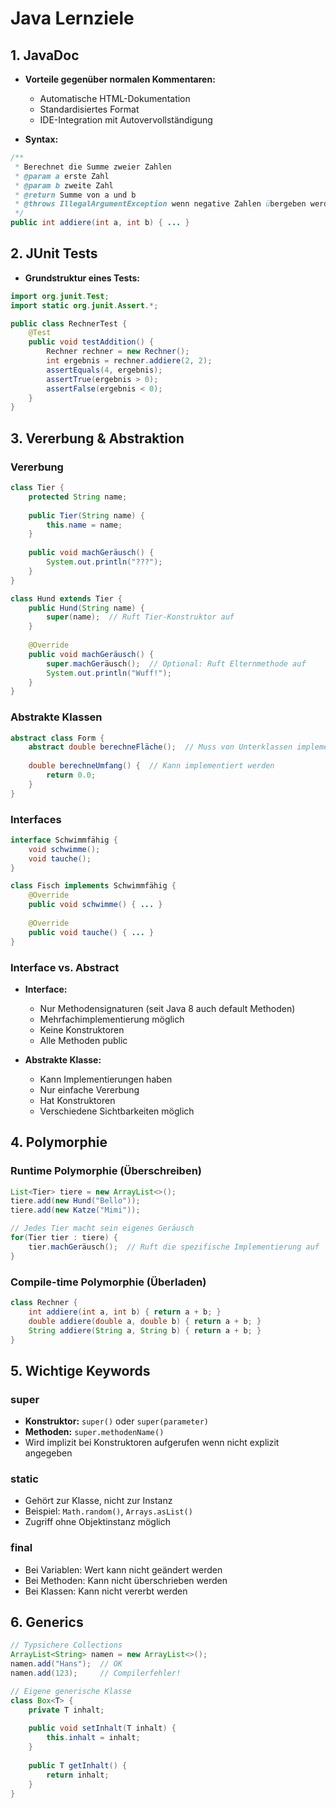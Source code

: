 # Java Lernziele

## 1. JavaDoc
- **Vorteile gegenüber normalen Kommentaren:**
  - Automatische HTML-Dokumentation
  - Standardisiertes Format
  - IDE-Integration mit Autovervollständigung

- **Syntax:**
```java
/**
 * Berechnet die Summe zweier Zahlen
 * @param a erste Zahl
 * @param b zweite Zahl
 * @return Summe von a und b
 * @throws IllegalArgumentException wenn negative Zahlen übergeben werden
 */
public int addiere(int a, int b) { ... }
```

## 2. JUnit Tests
- **Grundstruktur eines Tests:**
```java
import org.junit.Test;
import static org.junit.Assert.*;

public class RechnerTest {
    @Test
    public void testAddition() {
        Rechner rechner = new Rechner();
        int ergebnis = rechner.addiere(2, 2);
        assertEquals(4, ergebnis);
        assertTrue(ergebnis > 0);
        assertFalse(ergebnis < 0);
    }
}
```

## 3. Vererbung & Abstraktion
### Vererbung
```java
class Tier {
    protected String name;
    
    public Tier(String name) {
        this.name = name;
    }
    
    public void machGeräusch() {
        System.out.println("???");
    }
}

class Hund extends Tier {
    public Hund(String name) {
        super(name);  // Ruft Tier-Konstruktor auf
    }
    
    @Override
    public void machGeräusch() {
        super.machGeräusch();  // Optional: Ruft Elternmethode auf
        System.out.println("Wuff!");
    }
}
```

### Abstrakte Klassen
```java
abstract class Form {
    abstract double berechneFläche();  // Muss von Unterklassen implementiert werden
    
    double berechneUmfang() {  // Kann implementiert werden
        return 0.0;
    }
}
```

### Interfaces
```java
interface Schwimmfähig {
    void schwimme();
    void tauche();
}

class Fisch implements Schwimmfähig {
    @Override
    public void schwimme() { ... }
    
    @Override
    public void tauche() { ... }
}
```

### Interface vs. Abstract
- **Interface:**
  - Nur Methodensignaturen (seit Java 8 auch default Methoden)
  - Mehrfachimplementierung möglich
  - Keine Konstruktoren
  - Alle Methoden public

- **Abstrakte Klasse:**
  - Kann Implementierungen haben
  - Nur einfache Vererbung
  - Hat Konstruktoren
  - Verschiedene Sichtbarkeiten möglich

## 4. Polymorphie
### Runtime Polymorphie (Überschreiben)
```java
List<Tier> tiere = new ArrayList<>();
tiere.add(new Hund("Bello"));
tiere.add(new Katze("Mimi"));

// Jedes Tier macht sein eigenes Geräusch
for(Tier tier : tiere) {
    tier.machGeräusch();  // Ruft die spezifische Implementierung auf
}
```

### Compile-time Polymorphie (Überladen)
```java
class Rechner {
    int addiere(int a, int b) { return a + b; }
    double addiere(double a, double b) { return a + b; }
    String addiere(String a, String b) { return a + b; }
}
```

## 5. Wichtige Keywords
### super
- **Konstruktor:** `super()` oder `super(parameter)`
- **Methoden:** `super.methodenName()`
- Wird implizit bei Konstruktoren aufgerufen wenn nicht explizit angegeben

### static
- Gehört zur Klasse, nicht zur Instanz
- Beispiel: `Math.random()`, `Arrays.asList()`
- Zugriff ohne Objektinstanz möglich

### final
- Bei Variablen: Wert kann nicht geändert werden
- Bei Methoden: Kann nicht überschrieben werden
- Bei Klassen: Kann nicht vererbt werden

## 6. Generics
```java
// Typsichere Collections
ArrayList<String> namen = new ArrayList<>();
namen.add("Hans");  // OK
namen.add(123);     // Compilerfehler!

// Eigene generische Klasse
class Box<T> {
    private T inhalt;
    
    public void setInhalt(T inhalt) {
        this.inhalt = inhalt;
    }
    
    public T getInhalt() {
        return inhalt;
    }
}
```
